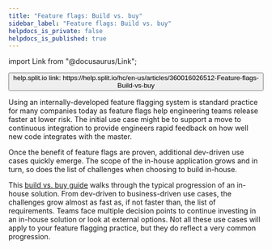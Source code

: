 ```yaml
---
title: "Feature flags: Build vs. buy"
sidebar_label: "Feature flags: Build vs. buy"
helpdocs_is_private: false
helpdocs_is_published: true
---
```


import Link from "@docusaurus/Link";

<p>
  <button style={{borderRadius:'8px', border:'1px', fontFamily:'Courier New', fontWeight:'800', textAlign:'left'}}> help.split.io link: https://help.split.io/hc/en-us/articles/360016026512-Feature-flags-Build-vs-buy </button>
</p>

Using an internally-developed feature flagging system is standard practice for many companies today as feature flags help engineering teams release faster at lower risk. The initial use case might be to support a move to continuous integration to provide engineers rapid feedback on how well new code integrates with the master.

Once the benefit of feature flags are proven, additional dev-driven use cases quickly emerge. The scope of the in-house application grows and in turn, so does the list of challenges when choosing to build in-house.

This [build vs. buy guide](https://try.split.io/hubfs/pdfs/build-vs-buy-guide/split-build-vs-buy-guide.pdf) walks through the typical progression of an in-house solution. From dev-driven to business-driven use cases, the challenges grow almost as fast as, if not faster than, the list of requirements. Teams face multiple decision points to continue investing in an in-house solution or look at external options. Not all these use cases will apply to your feature flagging practice, but they do reflect a very common progression.